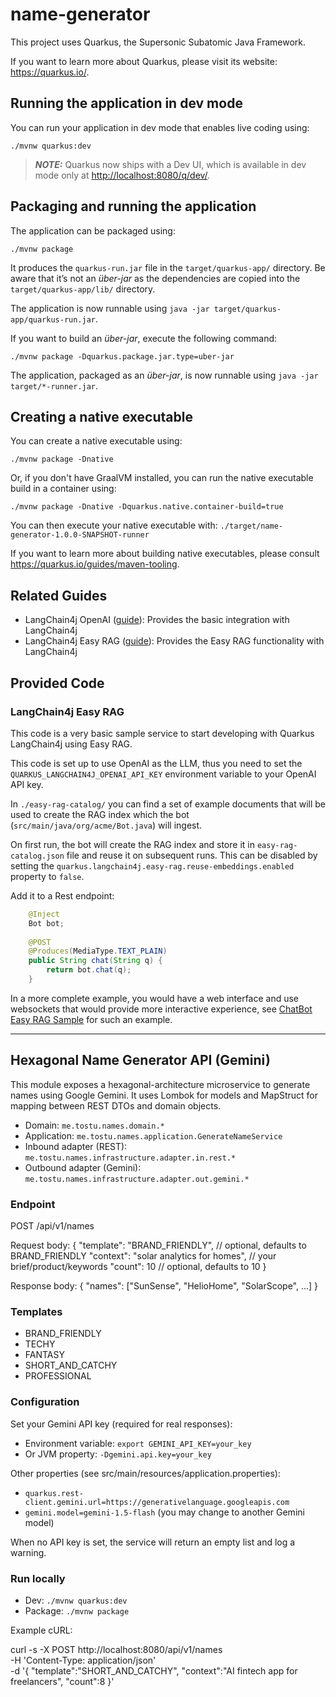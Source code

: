 # name-generator

This project uses Quarkus, the Supersonic Subatomic Java Framework.

If you want to learn more about Quarkus, please visit its website: <https://quarkus.io/>.

## Running the application in dev mode

You can run your application in dev mode that enables live coding using:

```shell script
./mvnw quarkus:dev
```

> **_NOTE:_**  Quarkus now ships with a Dev UI, which is available in dev mode only at <http://localhost:8080/q/dev/>.

## Packaging and running the application

The application can be packaged using:

```shell script
./mvnw package
```

It produces the `quarkus-run.jar` file in the `target/quarkus-app/` directory.
Be aware that it’s not an _über-jar_ as the dependencies are copied into the `target/quarkus-app/lib/` directory.

The application is now runnable using `java -jar target/quarkus-app/quarkus-run.jar`.

If you want to build an _über-jar_, execute the following command:

```shell script
./mvnw package -Dquarkus.package.jar.type=uber-jar
```

The application, packaged as an _über-jar_, is now runnable using `java -jar target/*-runner.jar`.

## Creating a native executable

You can create a native executable using:

```shell script
./mvnw package -Dnative
```

Or, if you don't have GraalVM installed, you can run the native executable build in a container using:

```shell script
./mvnw package -Dnative -Dquarkus.native.container-build=true
```

You can then execute your native executable with: `./target/name-generator-1.0.0-SNAPSHOT-runner`

If you want to learn more about building native executables, please consult <https://quarkus.io/guides/maven-tooling>.

## Related Guides

- LangChain4j OpenAI ([guide](https://docs.quarkiverse.io/quarkus-langchain4j/dev/index.html)): Provides the basic integration with LangChain4j
- LangChain4j Easy RAG ([guide](https://docs.quarkiverse.io/quarkus-langchain4j/dev/index.html)): Provides the Easy RAG functionality with LangChain4j

## Provided Code

### LangChain4j Easy RAG

This code is a very basic sample service to start developing with Quarkus LangChain4j using Easy RAG.

This code is set up to use OpenAI as the LLM, thus you need to set the `QUARKUS_LANGCHAIN4J_OPENAI_API_KEY` environment variable to your OpenAI API key.

In `./easy-rag-catalog/` you can find a set of example documents that will be used to create the RAG index which the bot (`src/main/java/org/acme/Bot.java`) will ingest.

On first run, the bot will create the RAG index and store it in `easy-rag-catalog.json` file and reuse it on subsequent runs.
This can be disabled by setting the `quarkus.langchain4j.easy-rag.reuse-embeddings.enabled` property to `false`.

Add it to a Rest endpoint:
```java
    @Inject
    Bot bot;
    
    @POST
    @Produces(MediaType.TEXT_PLAIN)
    public String chat(String q) {
        return bot.chat(q);
    }
```

In a more complete example, you would have a web interface and use websockets that would provide more interactive experience, see [ChatBot Easy RAG Sample](https://github.com/quarkiverse/quarkus-langchain4j/tree/main/samples/chatbot-easy-rag) for such an example.

---

## Hexagonal Name Generator API (Gemini)

This module exposes a hexagonal-architecture microservice to generate names using Google Gemini. It uses Lombok for models and MapStruct for mapping between REST DTOs and domain objects.

- Domain: `me.tostu.names.domain.*`
- Application: `me.tostu.names.application.GenerateNameService`
- Inbound adapter (REST): `me.tostu.names.infrastructure.adapter.in.rest.*`
- Outbound adapter (Gemini): `me.tostu.names.infrastructure.adapter.out.gemini.*`

### Endpoint
POST /api/v1/names

Request body:
{
  "template": "BRAND_FRIENDLY", // optional, defaults to BRAND_FRIENDLY
  "context": "solar analytics for homes", // your brief/product/keywords
  "count": 10 // optional, defaults to 10
}

Response body:
{
  "names": ["SunSense", "HelioHome", "SolarScope", ...]
}

### Templates
- BRAND_FRIENDLY
- TECHY
- FANTASY
- SHORT_AND_CATCHY
- PROFESSIONAL

### Configuration
Set your Gemini API key (required for real responses):
- Environment variable: `export GEMINI_API_KEY=your_key`
- Or JVM property: `-Dgemini.api.key=your_key`

Other properties (see src/main/resources/application.properties):
- `quarkus.rest-client.gemini.url=https://generativelanguage.googleapis.com`
- `gemini.model=gemini-1.5-flash` (you may change to another Gemini model)

When no API key is set, the service will return an empty list and log a warning.

### Run locally
- Dev: `./mvnw quarkus:dev`
- Package: `./mvnw package`

Example cURL:

curl -s -X POST http://localhost:8080/api/v1/names \
  -H 'Content-Type: application/json' \
  -d '{
        "template":"SHORT_AND_CATCHY",
        "context":"AI fintech app for freelancers",
        "count":8
      }'
